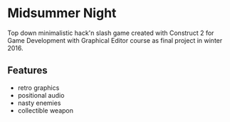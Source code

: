 # Midsummer Night

Top down minimalistic hack'n slash game created with Construct 2 for Game Development with Graphical Editor course as final project in winter 2016.

## Features
- retro graphics
- positional audio
- nasty enemies
- collectible weapon
